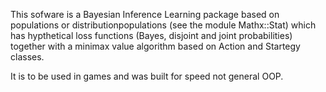 This sofware is a Bayesian Inference Learning package based on populations
or distributionpopulations (see the module Mathx::Stat) which has 
hypthetical loss functions (Bayes, disjoint and joint probabilities) together
with a minimax value algorithm based on Action and Startegy classes.

It is to be used in games and was built for speed not general OOP.
